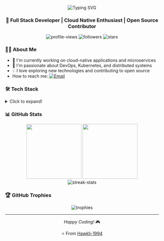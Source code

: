 <div align="center">
  <img src="https://readme-typing-svg.herokuapp.com?font=Source+Code+Pro&size=35&duration=4000&pause=1000&color=F0DB4F&background=000000&center=true&vCenter=true&width=800&height=80&lines=Hello%2C+I'm+Hawkli!;Welcome+to+my+GitHub+Profile!" alt="Typing SVG" />
</div>

<h3 align="center">🚀 Full Stack Developer | Cloud Native Enthusiast | Open Source Contributor</h3>

<p align="center">
  <img src="https://komarev.com/ghpvc/?username=hawkli-1994&label=Profile%20views&color=F0DB4F&style=flat" alt="profile-views">
  <img src="https://img.shields.io/github/followers/hawkli-1994?style=social" alt="followers">
  <img src="https://img.shields.io/github/stars/hawkli-1994?style=social" alt="stars">
</p>

### 👨‍💻 About Me

- 🔭 I'm currently working on cloud-native applications and microservices
- 🌱 I'm passionate about DevOps, Kubernetes, and distributed systems
- 💡 I love exploring new technologies and contributing to open source
-  How to reach me: [![Email](https://img.shields.io/badge/Email-hawkli--1994@outlook.com-blue?style=flat-square&logo=gmail)](mailto:hawkli-1994@outlook.com)

### 🛠️ Tech Stack

<details>
<summary>Click to expand!</summary>

#### Languages
![Python](https://img.shields.io/badge/-Python-3776AB?style=flat-square&logo=Python&logoColor=white)
![JavaScript](https://img.shields.io/badge/-JavaScript-F7DF1E?style=flat-square&logo=javascript&logoColor=black)
![TypeScript](https://img.shields.io/badge/-TypeScript-007ACC?style=flat-square&logo=typescript&logoColor=white)
![Go](https://img.shields.io/badge/-Go-00ADD8?style=flat-square&logo=go&logoColor=white)
![Rust](https://img.shields.io/badge/-Rust-000000?style=flat-square&logo=rust&logoColor=white)

#### Frontend
![React](https://img.shields.io/badge/-React-61DAFB?style=flat-square&logo=react&logoColor=black)
![Vue.js](https://img.shields.io/badge/-Vue.js-4FC08D?style=flat-square&logo=vue.js&logoColor=white)
![Next.js](https://img.shields.io/badge/-Next.js-000000?style=flat-square&logo=next.js&logoColor=white)

#### Backend
![Node.js](https://img.shields.io/badge/-Node.js-339933?style=flat-square&logo=node.js&logoColor=white)
![Django](https://img.shields.io/badge/-Django-092E20?style=flat-square&logo=django&logoColor=white)
![Flask](https://img.shields.io/badge/-Flask-000000?style=flat-square&logo=flask&logoColor=white)

#### Database & Cache
![PostgreSQL](https://img.shields.io/badge/-PostgreSQL-336791?style=flat-square&logo=postgresql&logoColor=white)
![MySQL](https://img.shields.io/badge/-MySQL-4479A1?style=flat-square&logo=mysql&logoColor=white)
![Redis](https://img.shields.io/badge/-Redis-DC382D?style=flat-square&logo=redis&logoColor=white)

#### DevOps & Cloud
![Docker](https://img.shields.io/badge/-Docker-2496ED?style=flat-square&logo=docker&logoColor=white)
![Kubernetes](https://img.shields.io/badge/-Kubernetes-326CE5?style=flat-square&logo=kubernetes&logoColor=white)
![AWS](https://img.shields.io/badge/-AWS-232F3E?style=flat-square&logo=amazon-aws&logoColor=white)
![GCP](https://img.shields.io/badge/-GCP-4285F4?style=flat-square&logo=google-cloud&logoColor=white)

</details>

### 📊 GitHub Stats

<div align="center">
  <img height="180em" src="https://github-readme-stats.vercel.app/api?username=hawkli-1994&show_icons=true&theme=vision-friendly-dark&include_all_commits=true&count_private=true&title_color=F0DB4F&icon_color=F0DB4F&border_color=F0DB4F"/>
  <img height="180em" src="https://github-readme-stats.vercel.app/api/top-langs/?username=hawkli-1994&layout=compact&langs_count=8&theme=vision-friendly-dark&title_color=F0DB4F&border_color=F0DB4F"/>
</div>

<div align="center">
  <img src="https://github-readme-streak-stats.herokuapp.com/?user=hawkli-1994&theme=dark&ring=F0DB4F&fire=F0DB4F&currStreakLabel=F0DB4F&border=F0DB4F" alt="streak-stats">
</div>

### 🏆 GitHub Trophies
<div align="center">
  <img src="https://github-profile-trophy.vercel.app/?username=hawkli-1994&theme=darkhub&column=7&title_color=F0DB4F&theme_color=F0DB4F" alt="trophies">
</div>

---

<div align="center">
  <i>Happy Coding!</i> 🎮
  
  ⭐️ From [Hawkli-1994](https://github.com/hawkli-1994)
</div>
